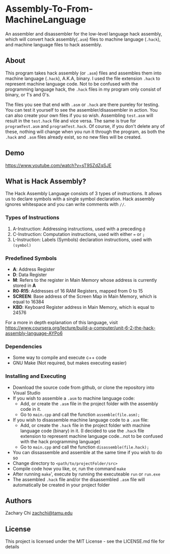 # Assembly-To-From-MachineLanguage
An assembler and disassembler for the low-level language hack assembly, which will convert hack assembly(`.asm`) files to machine language (`.hack`), and machine language files to hack assembly.

## About

This program takes hack assembly (or `.asm`) files and assembles them into machine language (`.hack`), A.K.A, binary. I used the file extension `.hack` to represent machine language code. Not to be confused with the programming language hack, the `.hack` files in my program only consist of binary, or 1's and 0's. 

The files you see that end with `.asm` or `.hack` are there pureley for testing. You can test it yourself to see the assembler/disassembler in action. You can also create your own files if you so wish. Assembling `test.asm` will result in the `test.hack` file and vice versa. The same is true for `programTest.asm` and `programTest.hack`. Of course, if you don't delete any of these, nothing will change when you run it through the program, as both the `.hack` and `.asm` files already exist, so no new files will be created.

## Demo

https://www.youtube.com/watch?v=sT9SZdZqSJE

## What is Hack Assembly? 

The Hack Assembly Language consists of 3 types of instructions. It allows us to declare symbols with a single symbol declaration. Hack assembly ignores whitespace and you can write comments with `//`.

### Types of Instructions

1. A-Instruction: Addressing instructions, used with a preceding `@`
2. C-Instruction: Computation instructions, used with either `=` or `;`
3. L-Instruction: Labels (Symbols) declaration instructions, used with `(symbol)`

### Predefined Symbols

- **A**: Address Register
- **D**: Data Register
- **M**: Refers to the register in Main Memory whose address is currently stored in **A**
- **R0**-**R15**: Addresses of 16 RAM Registers, mapped from 0 to 15
- **SCREEN**: Base address of the Screen Map in Main Memory, which is equal to 16384
- **KBD**: Keyboard Register address in Main Memory, which is equal to 24576

For a more in depth explanation of this language, visit https://www.coursera.org/lecture/build-a-computer/unit-6-2-the-hack-assembly-language-AYPo6

### Dependencies

* Some way to compile and execute c++ code
* GNU Make (Not required, but makes executing easier)

### Installing and Executing

* Download the source code from github, or clone the repository into Visual Studio
* If you wish to assemble a `.asm` to machine language code:
  * Add, or create the `.asm` file in the project folder with the assembly code in it.
  * Go to `main.cpp` and call the function `assemble(file.asm);`
* If you wish to disassemble machine language code to a `.asm` file:
  * Add, or create the `.hack` file in the project folder with machine language code (binary) in it. (I decided to use the `.hack` file extension to represent machine language code...not to be confused with the hack programming language)
  * Go to `main.cpp` and call the function `disassemble(file.hack);`
* You can dissassemble and assemble at the same time if you wish to do so
* Change directory to `<path/to/projectFolder/src>`
* Compile code how you like, or, run the command `make`
* After running `make`', execute by running the executeable `run` or `run.exe`
* The assembled `.hack` file and/or the disassembled `.asm` file will automatically be created in your project folder

## Authors

Zachary Chi
zachchi@tamu.edu

## License

This project is licensed under the MIT License - see the LICENSE.md file for details
